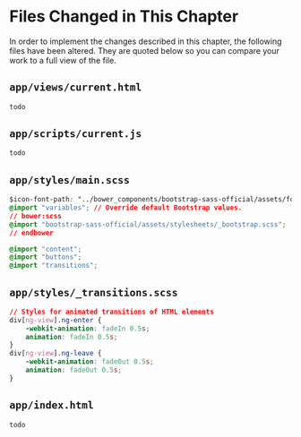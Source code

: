 # Files Changed in This Chapter
In order to implement the changes described in this chapter, the following files have been altered. They are quoted below so you can compare your work to a full view of the file.

## `app/views/current.html`

```html
todo
```

## `app/scripts/current.js`

```js
todo
```

## `app/styles/main.scss`

```css
$icon-font-path: "../bower_components/bootstrap-sass-official/assets/fonts/bootstrap/";
@import "variables"; // Override default Bootstrap values.
// bower:scss
@import "bootstrap-sass-official/assets/stylesheets/_bootstrap.scss";
// endbower

@import "content";
@import "buttons";
@import "transitions";
```
## `app/styles/_transitions.scss`

```css
// Styles for animated transitions of HTML elements
div[ng-view].ng-enter {
    -webkit-animation: fadeIn 0.5s;
    animation: fadeIn 0.5s;
}
div[ng-view].ng-leave {
    -webkit-animation: fadeOut 0.5s;
    animation: fadeOut 0.5s;
}
```

## `app/index.html`

```html
todo
```
